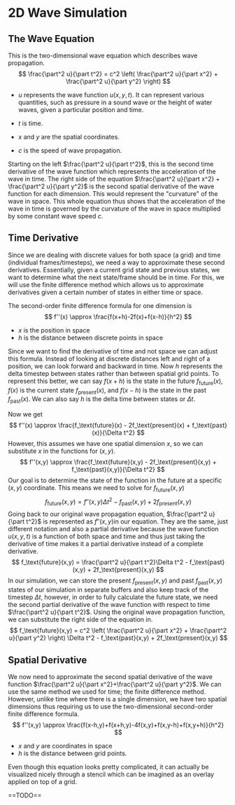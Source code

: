 # 2D Wave Simulation

## The Wave Equation

This is the two-dimensional wave equation which describes wave propagation.
$$
\frac{\part^2 u}{\part t^2} = c^2 
	\left( \frac{\part^2 u}{\part x^2}
    	 + \frac{\part^2 u}{\part y^2} \right)
$$

* $u$ represents the wave function $u(x, y, t)$. It can represent various quantities, such as pressure in a sound wave or the height of water waves, given a particular position and time.

* $t$ is time.
* $x$ and $y$ are the spatial coordinates.

* $c$ is the speed of wave propagation.

Starting on the left $\frac{\part^2 u}{\part t^2}$, this is the second time derivative of the wave function which represents the acceleration of the wave in time. The right side of the equation $\frac{\part^2 u}{\part x^2} + \frac{\part^2 u}{\part y^2}$ is the second spatial derivative of the wave function for each dimension. This would represent the "curvature" of the wave in space. This whole equation thus shows that the acceleration of the wave in time is governed by the curvature of the wave in space multiplied by some constant wave speed $c$​.

## Time Derivative

Since we are dealing with discrete values for both space (a grid) and time (individual frames/timesteps), we need a way to approximate these second derivatives. Essentially, given a current grid state and previous states, we want to determine what the next state/frame should be in time. For this, we will use the finite difference method which allows us to approximate derivatives given a certain number of states in either time or space.

The second-order finite difference formula for one dimension is
$$
f''(x) \approx \frac{f(x+h)-2f(x)+f(x-h)}{h^2}
$$

* $x$ is the position in space
* $h$ is the distance between discrete points in space

Since we want to find the derivative of time and not space we can adjust this formula. Instead of looking at discrete distances left and right of a position, we can look forward and backward in time. Now $h$ represents the delta timestep between states rather than between spatial grid points. To represent this better, we can say $f(x+h)$ is the state in the future $f_\text{future}(x)$, $f(x)$ is the current state $f_\text{present}(x)$, and $f(x-h)$ is the state in the past $f_\text{past}(x)$. We can also say $h$ is the delta time between states or $\Delta t$.

Now we get
$$
f''(x) \approx \frac{f_\text{future}(x) - 2f_\text{present}(x) + f_\text{past}(x)}{\Delta t^2}
$$
However, this assumes we have one spatial dimension $x$, so we can substitute $x$ in the functions for $(x, y)$​.
$$
f''(x,y) \approx \frac{f_\text{future}(x,y) - 2f_\text{present}(x,y) + f_\text{past}(x,y)}{\Delta t^2}
$$
Our goal is to determine the state of the function in the future at a specific $(x,y)$ coordinate. This means we need to solve for $f_\text{future}(x,y)$
$$
f_\text{future}(x,y) = f''(x,y)\Delta t^2 - f_\text{past}(x,y) + 2f_\text{present}(x,y)
$$
Going back to our original wave propagation equation, $\frac{\part^2 u}{\part t^2}$ is represented as $f''(x,y)$​ in our equation. They are the same, just different notation and also a partial derivative because the wave function $u(x, y, t)$ is a function of both space and time and thus just taking the derivative of time makes it a partial derivative instead of a complete derivative.
$$
f_\text{future}(x,y) = \frac{\part^2 u}{\part t^2}\Delta t^2 - f_\text{past}(x,y) + 2f_\text{present}(x,y)
$$
In our simulation, we can store the present $f_\text{present}(x,y)$ and past $f_\text{past}(x,y)$ states of our simulation in separate buffers and also keep track of the timestep $\Delta t$, however, in order to fully calculate the future state, we need the second partial derivative of the wave function with respect to time $\frac{\part^2 u}{\part t^2}$. Using the original wave propagation function, we can substitute the right side of the equation in.
$$
f_\text{future}(x,y) = c^2 
	\left( \frac{\part^2 u}{\part x^2}
    	 + \frac{\part^2 u}{\part y^2} \right)
   	\Delta t^2 
	- f_\text{past}(x,y) + 2f_\text{present}(x,y)
$$

## Spatial Derivative

We now need to approximate the second spatial derivative of the wave function $\frac{\part^2 u}{\part x^2}+\frac{\part^2 u}{\part y^2}$. We can use the same method we used for time; the finite difference method. However, unlike time where there is a single dimension, we have two spatial dimensions thus requiring us to use the two-dimensional second-order finite difference formula.
$$
f''(x,y) \approx \frac{f(x-h,y)+f(x+h,y)-4f(x,y)+f(x,y-h)+f(x,y+h)}{h^2}
$$

* $x$ and $y$ are coordinates in space
* $h$ is the distance between grid points.

Even though this equation looks pretty complicated, it can actually be visualized nicely through a stencil which can be imagined as an overlay applied on top of a grid.

==TODO==



